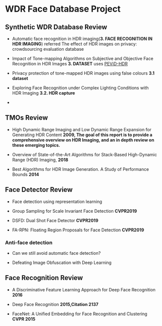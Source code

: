 # WDR Face Database Project




## Synthetic WDR Database Review
- Automatic face recognition in HDR imaging(__3. FACE RECOGNITION IN HDR IMAGING__) referred The effect of HDR images on privacy: crowdsourcing evaluation database

- Impact of Tone-mapping Algorithms on Subjective and Objective Face Recognition in HDR Images __3. DATASET__ uses [PEViD-HDR](http://mmspg.epfl.ch/hdr-eye)

- Privacy protection of tone-mapped HDR
images using false colours __3.1 dataset__

- Exploring Face Recognition under Complex Lighting Conditions with HDR Imaging __3.2. HDR capture__

- 
## TMOs Review
- High Dynamic Range Imaging and Low Dynamic Range Expansion for Generating HDR Content __2009, The goal of this report is to provide a comprehensive overview on HDR Imaging, and an in depth review on these emerging topics.__

- Overview of State-of-the-Art Algorithms for Stack-Based High-Dynamic Range (HDR) Imaging, __2018__

- Best Algorithms for HDR Image Generation. A Study of Performance Bounds __2014__


## Face Detector Review

- Face detection using representation learning

- Group Sampling for Scale Invariant Face Detection __CVPR2019__
- DSFD: Dual Shot Face Detector __CVPR2019__
- FA-RPN: Floating Region Proposals for Face Detection __CVPR2019__

### Anti-face detection
- Can we still avoid automatic face detection?

- Defeating Image Obfuscation with Deep Learning

## Face Recognition Review
- A Discriminative Feature Learning Approach for Deep Face Recognition __2016__

- Deep Face Recognition __2015,Citation 2137__

- FaceNet: A Unified Embedding for Face Recognition and Clustering __CVPR 2015__
